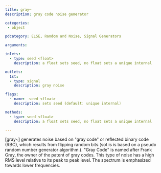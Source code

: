 ```yaml
---
title: gray~
description: gray code noise generator

categories:
 - object

pdcategory: ELSE, Random and Noise, Signal Generators

arguments:

inlets:
  - type: seed <float>
    description: a float sets seed, no float sets a unique internal

outlets:
  1st:
  - type: signal
    description: gray noise

flags:
  - name: -seed <float>
    description: sets seed (default: unique internal)

methods:
  - type: seed <float>
    description: a float sets seed, no float sets a unique internal

---
```


[gray~] generates noise based on "gray code" or reflected binary code (RBC), which results from flipping random bits (sot is is based on a pseudo random number generator algorithm.). "Gray Code" is named after Frank Gray, the owner of the patent of gray codes. This type of noise has a high RMS level relative to its peak to peak level. The spectrum is emphasized towards lower frequencies.

